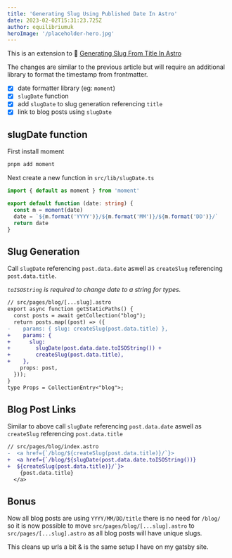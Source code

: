 ```yaml
---
title: 'Generating Slug Using Published Date In Astro'
date: 2023-02-02T15:31:23.725Z
author: equilibriumuk
heroImage: '/placeholder-hero.jpg'
---
```


This is an extension to 📝 [Generating Slug From Title In Astro](/2023/02/02/generating-slug-from-title-in-astro/)

The changes are similar to the previous article but will require an additional library to format the timestamp from frontmatter.

- [x] date formatter library (eg: `moment`)
- [x] `slugDate` function
- [x] add `slugDate` to slug generation referencing `title`
- [x] link to blog posts using `slugDate`

## slugDate function

First install moment

```sh
pnpm add moment
```

Next create a new function in `src/lib/slugDate.ts`

```ts
import { default as moment } from 'moment'

export default function (date: string) {
  const m = moment(date)
  date = `${m.format('YYYY')}/${m.format('MM')}/${m.format('DD')}/`
  return date
}
```

## Slug Generation

Call `slugDate` referencing `post.data.date` aswell as `createSlug` referencing `post.data.title`.

_`toISOString` is required to change date to a string for types._

```diff
// src/pages/blog/[...slug].astro
export async function getStaticPaths() {
  const posts = await getCollection("blog");
  return posts.map((post) => ({
-    params: { slug: createSlug(post.data.title) },
+    params: {
+      slug:
+        slugDate(post.data.date.toISOString()) +
+        createSlug(post.data.title),
+    },
    props: post,
  }));
}
type Props = CollectionEntry<"blog">;
```

## Blog Post Links

Similar to above call `slugDate` referencing `post.data.date` aswell as `createSlug` referencing `post.data.title`

```diff
// src/pages/blog/index.astro
-  <a href={`/blog/${createSlug(post.data.title)}/`}>
+  <a href={`/blog/${slugDate(post.data.date.toISOString())}
+  ${createSlug(post.data.title)}/`}>
    {post.data.title}
  </a>
```

## Bonus

Now all blog posts are using `YYYY/MM/DD/title` there is no need for `/blog/` so it is now possible to move `src/pages/blog/[...slug].astro` to `src/pages/[...slug].astro` as all blog posts will have unique slugs.

This cleans up urls a bit & is the same setup I have on my gatsby site.

